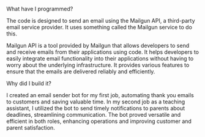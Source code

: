 What have I programmed?

The code is designed to send an email using the Mailgun API, a third-party email service provider. It uses something called the Mailgun service to do this.

Mailgun API is a tool provided by Mailgun that allows developers to send and receive emails from their applications using code. It helps developers to easily integrate email functionality into their applications without having to worry about the underlying infrastructure. It provides various features to ensure that the emails are delivered reliably and efficiently.


Why did I build it?

I created an email sender bot for my first job, automating thank you emails to customers and saving valuable time. In my second job as a teaching assistant, I utilized the bot to send timely notifications to parents about deadlines, streamlining communication. The bot proved versatile and efficient in both roles, enhancing operations and improving customer and parent satisfaction.
